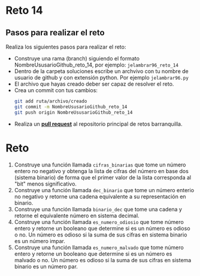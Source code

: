 # Reto 14

## Pasos para realizar el reto

Realiza los siguientes pasos para realizar el reto: 
- Construye una rama (branch) siguiendo el formato NombreUsusarioGithub_reto_14, por ejemplo: `jelambrar96_reto_14`
- Dentro de la carpeta soluciones escribe un archvivo con tu nombre de usuario de github y con extensión python. Por ejemplo `jelambrar96.py`
- El archivo que hayas creado deber ser capaz de resolver el reto. 
- Crea un commit con tus cambios:
    ```bash
    git add ruta/archivo/creado
    git commit -m NombreUsusarioGithub_reto_14
    git push origin NombreUsusarioGithub_reto_14
    ```
- Realiza un [**pull request**](https://docs.github.com/es/pull-requests/collaborating-with-pull-requests/proposing-changes-to-your-work-with-pull-requests/creating-a-pull-request) al repositorio principal de retos barranquilla. 


# Reto 

1. Construye una función llamada `cifras_binarias` que tome un número entero no negativo y obtenga la lista de cifras del número en base dos (sistema binario) de forma que el primer valor de la lista corresponda al "bit" menos significativo. 
2. Construye una función llamada `dec_binario` que tome un número enterio no negativo y retorne una cadena equivalente a su representación en binario. 
3. Construye una función llamada `binario_dec` que tome una cadena y retorne el equivalente número en sistema decimal.
3. Construye una función llamada `es_numero_odiosio` que tome número entero y retorne un booleano que determine si es un número es odioso o no. Un número es odioso si la suma de sus cifras en sistema binario es un número impar. 
4. Construye una función llamada `es_numero_malvado` que tome número entero y retorne un booleano que determine si es un número es malvado o no. Un número es odioso si la suma de sus cifras en sistema binario es un número par. 
